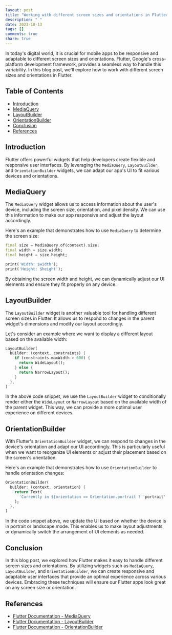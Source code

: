 ```yaml
---
layout: post
title: "Working with different screen sizes and orientations in Flutter"
description: " "
date: 2023-10-13
tags: []
comments: true
share: true
---
```


In today's digital world, it is crucial for mobile apps to be responsive and adaptable to different screen sizes and orientations. Flutter, Google's cross-platform development framework, provides a seamless way to handle this variability. In this blog post, we'll explore how to work with different screen sizes and orientations in Flutter.

## Table of Contents
- [Introduction](#introduction)
- [MediaQuery](#mediaquery)
- [LayoutBuilder](#layoutbuilder)
- [OrientationBuilder](#orientationbuilder)
- [Conclusion](#conclusion)
- [References](#references)

## Introduction
Flutter offers powerful widgets that help developers create flexible and responsive user interfaces. By leveraging the `MediaQuery`, `LayoutBuilder`, and `OrientationBuilder` widgets, we can adapt our app's UI to fit various devices and orientations.

## MediaQuery
The `MediaQuery` widget allows us to access information about the user's device, including the screen size, orientation, and pixel density. We can use this information to make our app responsive and adjust the layout accordingly.

Here's an example that demonstrates how to use `MediaQuery` to determine the screen size:

```dart
final size = MediaQuery.of(context).size;
final width = size.width;
final height = size.height;

print('Width: $width');
print('Height: $height');
```

By obtaining the screen width and height, we can dynamically adjust our UI elements and ensure they fit properly on any device.

## LayoutBuilder
The `LayoutBuilder` widget is another valuable tool for handling different screen sizes in Flutter. It allows us to respond to changes in the parent widget's dimensions and modify our layout accordingly.

Let's consider an example where we want to display a different layout based on the available width:

```dart
LayoutBuilder(
  builder: (context, constraints) {
    if (constraints.maxWidth > 600) {
      return WideLayout();
    } else {
      return NarrowLayout();
    }
  },
)
```

In the above code snippet, we use the `LayoutBuilder` widget to conditionally render either the `WideLayout` or `NarrowLayout` based on the available width of the parent widget. This way, we can provide a more optimal user experience on different devices.

## OrientationBuilder
With Flutter's `OrientationBuilder` widget, we can respond to changes in the device's orientation and adapt our UI accordingly. This is particularly useful when we want to reorganize UI elements or adjust their placement based on the screen's orientation.

Here's an example that demonstrates how to use `OrientationBuilder` to handle orientation changes:

```dart
OrientationBuilder(
  builder: (context, orientation) {
    return Text(
      'Currently in ${orientation == Orientation.portrait ? 'portrait' : 'landscape'} mode',
    );
  },
)
```

In the code snippet above, we update the UI based on whether the device is in portrait or landscape mode. This enables us to make layout adjustments or dynamically switch the arrangement of UI elements as needed.

## Conclusion
In this blog post, we explored how Flutter makes it easy to handle different screen sizes and orientations. By utilizing widgets such as `MediaQuery`, `LayoutBuilder`, and `OrientationBuilder`, we can create responsive and adaptable user interfaces that provide an optimal experience across various devices. Embracing these techniques will ensure our Flutter apps look great on any screen size or orientation.

## References
- [Flutter Documentation - MediaQuery](https://api.flutter.dev/flutter/widgets/MediaQuery-class.html)
- [Flutter Documentation - LayoutBuilder](https://api.flutter.dev/flutter/widgets/LayoutBuilder-class.html)
- [Flutter Documentation - OrientationBuilder](https://api.flutter.dev/flutter/widgets/OrientationBuilder-class.html)